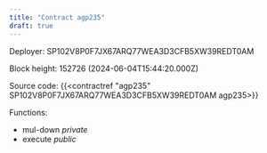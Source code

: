 ```yaml
---
title: "Contract agp235"
draft: true
---
```

Deployer: SP102V8P0F7JX67ARQ77WEA3D3CFB5XW39REDT0AM


 



Block height: 152726 (2024-06-04T15:44:20.000Z)

Source code: {{<contractref "agp235" SP102V8P0F7JX67ARQ77WEA3D3CFB5XW39REDT0AM agp235>}}

Functions:

* mul-down _private_
* execute _public_

